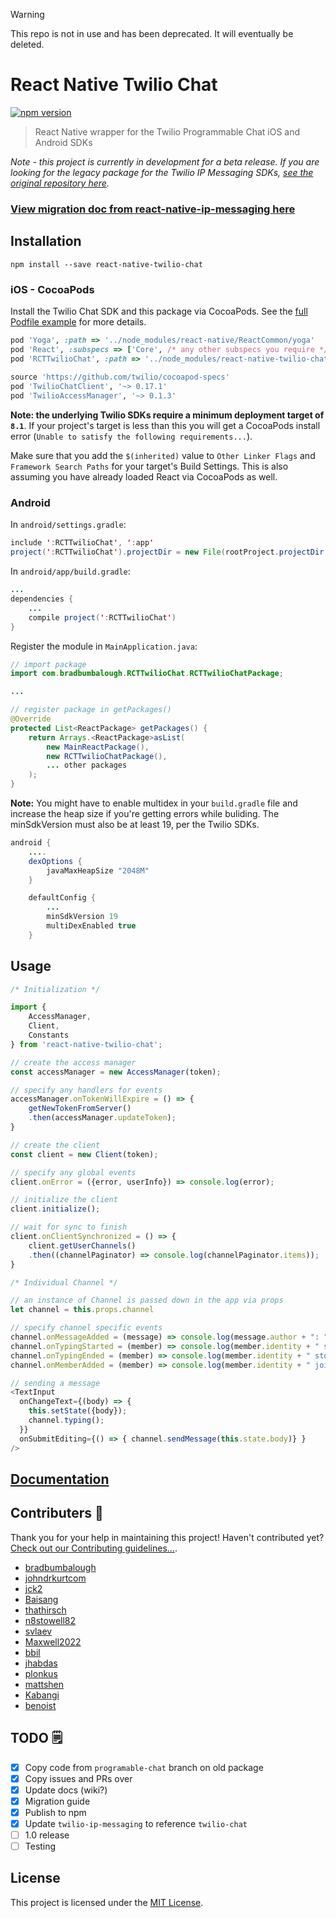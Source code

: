 > [!WARNING]
> This repo is not in use and has been deprecated. It will eventually be deleted.

# React Native Twilio Chat
[![npm version](https://badge.fury.io/js/react-native-twilio-chat.svg)](https://badge.fury.io/js/react-native-twilio-chat)

>React Native wrapper for the Twilio Programmable Chat iOS and Android SDKs

*Note - this project is currently in development for a beta release. If you are looking for the legacy package for the Twilio IP Messaging SDKs, [see the original repository here](https://github.com/ccm-innovation/react-native-twilio-ip-messaging).*

### [View migration doc from react-native-ip-messaging here](MIGRATION.md)

## Installation
```
npm install --save react-native-twilio-chat
```

### iOS - CocoaPods
Install the Twilio Chat SDK and this package via CocoaPods. See the [full Podfile example](./Example/ios/Podfile) for more details.

```ruby
pod 'Yoga', :path => '../node_modules/react-native/ReactCommon/yoga'
pod 'React', :subspecs => ['Core', /* any other subspecs you require */], :path => '../node_modules/react-native'
pod 'RCTTwilioChat', :path => '../node_modules/react-native-twilio-chat/ios'
  
source 'https://github.com/twilio/cocoapod-specs'
pod 'TwilioChatClient', '~> 0.17.1'
pod 'TwilioAccessManager', '~> 0.1.3'
```
**Note: the underlying Twilio SDKs require a minimum deployment target of `8.1`**. If your project's target is less than this you will get a CocoaPods install error (`Unable to satisfy the following requirements...`).

Make sure that you add the `$(inherited)` value to `Other Linker Flags` and `Framework Search Paths` for your target's Build Settings. This is also assuming you have already loaded React via CocoaPods as well.

### Android
In `android/settings.gradle`:

```java
include ':RCTTwilioChat', ':app'
project(':RCTTwilioChat').projectDir = new File(rootProject.projectDir, '../node_modules/react-native-twilio-chat/android')
```

In `android/app/build.gradle`:
```java
...
dependencies {
    ...
    compile project(':RCTTwilioChat')
}

```

Register the module in `MainApplication.java`:
```Java
// import package
import com.bradbumbalough.RCTTwilioChat.RCTTwilioChatPackage;

...

// register package in getPackages()
@Override
protected List<ReactPackage> getPackages() {
    return Arrays.<ReactPackage>asList(
        new MainReactPackage(),
        new RCTTwilioChatPackage(),
        ... other packages
    );
}
```

**Note:** You might have to enable multidex in your `build.gradle` file and increase the heap size if you're getting errors while buliding. The minSdkVersion must also be at least 19, per the Twilio SDKs. 

```java
android {
    ....
    dexOptions {
        javaMaxHeapSize "2048M"
    }

    defaultConfig {
        ...
        minSdkVersion 19
        multiDexEnabled true
    }
```

## Usage
```javascript
/* Initialization */

import {
    AccessManager,
    Client,
    Constants
} from 'react-native-twilio-chat';

// create the access manager
const accessManager = new AccessManager(token);

// specify any handlers for events
accessManager.onTokenWillExpire = () => {
    getNewTokenFromServer()
    .then(accessManager.updateToken);
}

// create the client
const client = new Client(token);

// specify any global events
client.onError = ({error, userInfo}) => console.log(error);

// initialize the client
client.initialize();

// wait for sync to finish
client.onClientSynchronized = () => {
    client.getUserChannels()
    .then((channelPaginator) => console.log(channelPaginator.items));
}

/* Individual Channel */

// an instance of Channel is passed down in the app via props
let channel = this.props.channel

// specify channel specific events
channel.onMessageAdded = (message) => console.log(message.author + ": " + message.body);
channel.onTypingStarted = (member) => console.log(member.identity + " started typing...");
channel.onTypingEnded = (member) => console.log(member.identity + " stopped typing...");
channel.onMemberAdded = (member) => console.log(member.identity + " joined " + channel.friendlyName);

// sending a message
<TextInput 
  onChangeText={(body) => {
    this.setState({body});
    channel.typing();
  }}
  onSubmitEditing={() => { channel.sendMessage(this.state.body)} }
/>
````

## [Documentation](docs)

## Contributers 🍻
Thank you for your help in maintaining this project! Haven't contributed yet? [Check out our Contributing guidelines...](CONTRIBUTING.md).
- [bradbumbalough](https://github.com/bradbumbalough)
- [johndrkurtcom](https://github.com/johndrkurtcom)
- [jck2](https://github.com/jck2)
- [Baisang](https://github.com/Baisang)
- [thathirsch](https://github.com/thathirsch)
- [n8stowell82](https://github.com/n8stowell82)
- [svlaev](https://github.com/svlaev)
- [Maxwell2022](https://github.com/Maxwell2022)
- [bbil](https://github.com/bbil)
- [jhabdas](https://github.com/jhabdas)
- [plonkus](https://github.com/plonkus)
- [mattshen](https://github.com/mattshen)
- [Kabangi](https://github.com/Kabangi)
- [benoist](https://github.com/benoist)

## TODO 🗒
 * [x] Copy code from `programable-chat` branch on old package
 * [x] Copy issues and PRs over
 * [x] Update docs (wiki?)
 * [x] Migration guide
 * [x] Publish to npm
 * [x] Update `twilio-ip-messaging` to reference `twilio-chat`
 * [ ] 1.0 release
 * [ ] Testing

## License
This project is licensed under the [MIT License](LICENSE).
